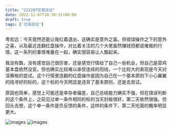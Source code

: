 ```yaml
---
title: "221207交易日记"
date: 2022-12-07T18:30:31+08:00
draft: true
tags: ['交易日记']
---
```


粤宏远：今天竟然还能让我红着退出，这确实是意外之喜。但错误操作之下的意外之喜，以及最近连翻红盘操作，对比着关注的几个大佬虽然赚钱但都说难做的行情，这一系列的事情堆叠在一起，确实很容易让人飘起来。

我没有飘，没有感觉自己很厉害，还是感觉行情给了自己一些机会，但自己是菜鸡基本盘依然没变。但也确实比较难以承受连续的阳线，一个比较大的表现是今天对深赛格的尝试。这个行情里连翻的红盘操作是因为自己在一个基本原则下小心翼翼的找寻好的标的，这个标的今天明显是违背了基本原则，还是去尝试。

原因也简单，感觉上可能还是幸存者偏差，自己总结能力确实不强，但在错误判断的这个条件上，之前见过单一条件相同的标的当天封板很好，第二天依然很强。但回头去想，这个单一条件是负反馈的条件，这样的条件下，第二天吃面的概率明显更大。

![images](/images/221207/IMG_1024.jpg)
![images](/images/221207/IMG_1025.jpg)